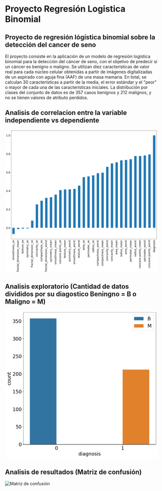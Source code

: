 # Proyecto Regresión Logistica Binomial

## Proyecto de regresión lógística binomial sobre la detección del cancer de seno

El proyecto consiste en la aplicación de un modelo de regresión logística binomial para la detección del cáncer de seno, con el objetivo de predecir si un cáncer es benigno o maligno. Se utilizan diez características de valor real para cada núcleo celular obtenidas a partir de imágenes digitalizadas de un aspirado con aguja fina (AAF) de una masa mamaria. En total, se calculan 30 características a partir de la media, el error estándar y el "peor" o mayor de cada una de las características iniciales. La distribución por clases del conjunto de datos es de 357 casos benignos y 212 malignos, y no se tienen valores de atributo perdidos.

## Analisis de correlacion entre la variable independiente vs dependiente

![Analisis de correlación](imgs/analisis-de-correlacion.png)

## Analisis exploratorio (Cantidad de datos divididos por su diagostico Beningno = B o Maligno = M)

![Conteo](imgs/Count.png)

## Analisis de resultados (Matriz de confusión)

![Matriz de confusión](imgs/matriz-de-confusión.png)
